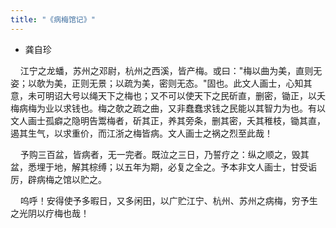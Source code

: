```yaml
---
title: "《病梅馆记》"
---
```

- 龚自珍

    江宁之龙蟠，苏州之邓尉，杭州之西溪，皆产梅。或曰：\"梅以曲为美，直则无姿；以欹为美，正则无景；以疏为美，密则无态。\"固也。此文人画士，心知其意，未可明诏大号以绳天下之梅也；又不可以使天下之民斫直，删密，锄正，以夭梅病梅为业以求钱也。梅之欹之疏之曲，又非蠢蠢求钱之民能以其智力为也。有以文人画士孤癖之隐明告鬻梅者，斫其正，养其旁条，删其密，夭其稚枝，锄其直，遏其生气，以求重价，而江浙之梅皆病。文人画士之祸之烈至此哉！

    予购三百盆，皆病者，无一完者。既泣之三日，乃誓疗之：纵之顺之，毁其盆，悉埋于地，解其棕缚；以五年为期，必复之全之。予本非文人画士，甘受诟厉，辟病梅之馆以贮之。

    呜呼！安得使予多暇日，又多闲田，以广贮江宁、杭州、苏州之病梅，穷予生之光阴以疗梅也哉！  
